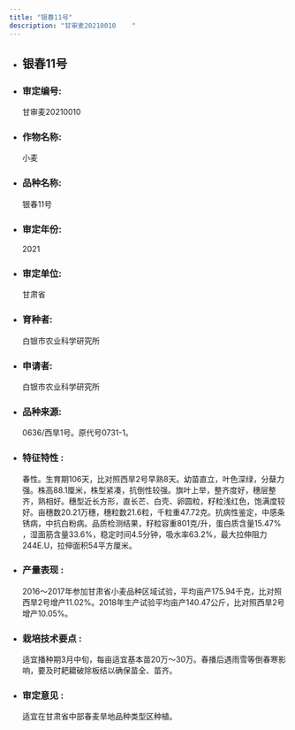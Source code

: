 ```yaml
---
title: "银春11号"
description: "甘审麦20210010	 "
---
```

* ## 银春11号
* ###  审定编号:  
   甘审麦20210010	 

*  ### 作物名称:  
   小麦

*   ###  品种名称: 
    银春11号

*   ### 审定年份: 
    2021

*   ### 审定单位:  
    甘肃省

*   ### 育种者:  
    白银市农业科学研究所

*   ### 申请者:  
    白银市农业科学研究所   

*   ### 品种来源:  
    0636/西旱1号。原代号0731-1。 

*   ### 特征特性 : 
    春性。生育期106天，比对照西旱2号早熟8天。幼苗直立，叶色深绿，分蘖力强。株高88.1厘米，株型紧凑，抗倒性较强。旗叶上举，整齐度好，穗层整齐，熟相好。穗型近长方形，直长芒、白壳、卵圆粒，籽粒浅红色，饱满度较好。亩穗数20.21万穗，穗粒数21.6粒，千粒重47.72克。抗病性鉴定，中感条锈病，中抗白粉病。品质检测结果，籽粒容重801克/升，蛋白质含量15.47% ，湿面筋含量33.6%，稳定时间4.5分钟，吸水率63.2%，最大拉伸阻力244E.U，拉伸面积54平方厘米。

*   ### 产量表现 : 
    2016～2017年参加甘肃省小麦品种区域试验，平均亩产175.94千克，比对照西旱2号增产11.02%。2018年生产试验平均亩产140.47公斤，比对照西旱2号增产10.05%。

*   ### 栽培技术要点 : 
    适宜播种期3月中旬，每亩适宜基本苗20万～30万。春播后遇雨雪等倒春寒影响，要及时耙耱破除板结以确保苗全、苗齐。

*   ### 审定意见 : 
    适宜在甘肃省中部春麦旱地品种类型区种植。
